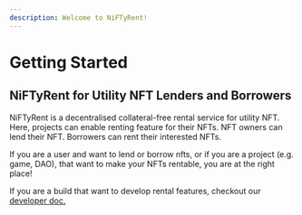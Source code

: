 ```yaml
---
description: Welcome to NiFTyRent!
---
```


# Getting Started

## NiFTyRent for Utility NFT Lenders and Borrowers

NiFTyRent is a decentralised collateral-free rental service for utility NFT. Here, projects can enable renting feature for their NFTs. NFT owners can lend their NFT. Borrowers can rent their interested NFTs.&#x20;

If you are a user and want to lend or borrow nfts, or if you are a project (e.g. game, DAO), that want to make your NFTs rentable, you are at the right place!

If you are a build that want to develop rental features, checkout our [developer doc.](../developer-doc/getting-started.md)
